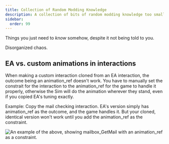 ```yaml
---
title: Collection of Random Modding Knowledge
description: A collection of bits of random modding knowledge too small to become their own page
sidebar:
  order: 99
---
```


Things you just need to *know* somehow, despite it not being told to you.

Disorganized chaos.

## EA vs. custom animations in interactions

When making a custom interaction cloned from an EA interaction, the outcome being an animation_ref doesn't work. You have to manually set the constrait for the interaction to the animation_ref for the game to handle it properly, otherwise the Sim will do the animation wherever they stand, even if you copied EA's tuning exactly.

Example: Copy the mail checking interaction. EA's version simply has animation_ref as the outcome, and the game handles it. But your cloned, identical version won't work until you add the animation_ref as the constraint.

![An example of the above, showing mailbox_GetMail with an animation_ref as a constraint.](~/assets/mailbox_GetMail-waffle.png)